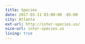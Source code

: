 ```yaml
---
title: Species
date: 2017-03-11 03:00:00 -05:00
city: Atlanta
ext-url: http://inter-species.us/
nice-url: inter-species.us
living: true
---
```


